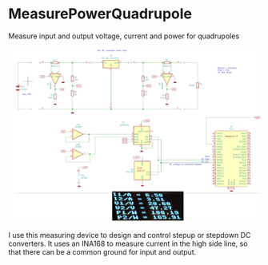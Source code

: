 # MeasurePowerQuadrupole
Measure input and output voltage, current and power for quadrupoles

![Picture](/measure_quadrupole.png)

I use this measuring device to design and control stepup or stepdown DC converters.
It uses an INA168 to measure current in the high side line, so that there can be a common ground for input and output.


